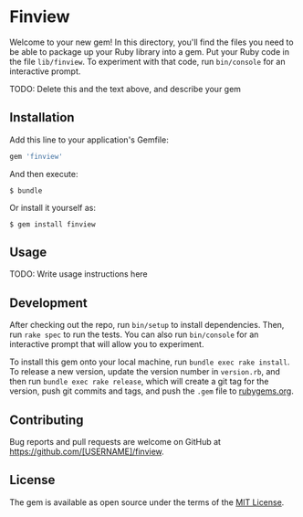 # Finview

Welcome to your new gem! In this directory, you'll find the files you need to be able to package up your Ruby library into a gem. Put your Ruby code in the file `lib/finview`. To experiment with that code, run `bin/console` for an interactive prompt.

TODO: Delete this and the text above, and describe your gem

## Installation

Add this line to your application's Gemfile:

```ruby
gem 'finview'
```

And then execute:

    $ bundle

Or install it yourself as:

    $ gem install finview

## Usage

TODO: Write usage instructions here

## Development

After checking out the repo, run `bin/setup` to install dependencies. Then, run `rake spec` to run the tests. You can also run `bin/console` for an interactive prompt that will allow you to experiment.

To install this gem onto your local machine, run `bundle exec rake install`. To release a new version, update the version number in `version.rb`, and then run `bundle exec rake release`, which will create a git tag for the version, push git commits and tags, and push the `.gem` file to [rubygems.org](https://rubygems.org).

## Contributing

Bug reports and pull requests are welcome on GitHub at https://github.com/[USERNAME]/finview.

## License

The gem is available as open source under the terms of the [MIT License](https://opensource.org/licenses/MIT).
